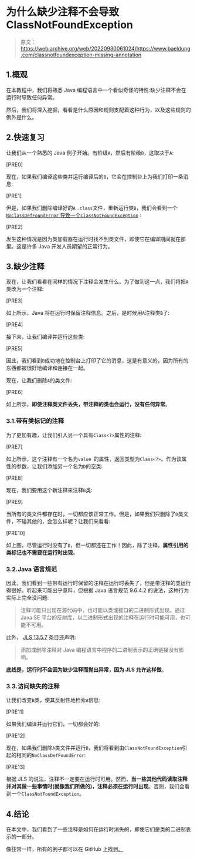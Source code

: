 # 为什么缺少注释不会导致 ClassNotFoundException

> 原文：<https://web.archive.org/web/20220930061024/https://www.baeldung.com/classnotfoundexception-missing-annotation>

## 1.概观

在本教程中，我们将熟悉 Java 编程语言中一个看似奇怪的特性:缺少注释不会在运行时导致任何异常。

然后，我们将深入挖掘，看看是什么原因和规则支配着这种行为，以及这些规则的例外是什么。

## 2.快速复习

让我们从一个熟悉的 Java 例子开始。有阶级`A`，然后有阶级`B`，这取决于`A`:

[PRE0]

现在，如果我们编译这些类并运行编译后的`B`，它会在控制台上为我们打印一条消息:

[PRE1]

但是，如果我们删除编译好的`A` `.class`文件，重新运行类`B`，我们会看到一个 [`NoClassDefFoundError` 导致一个`ClassNotFoundException`](/web/20220523152548/https://www.baeldung.com/java-classnotfoundexception-and-noclassdeffounderror) :

[PRE2]

发生这种情况是因为类加载器在运行时找不到类文件，即使它在编译期间就在那里。这是许多 Java 开发人员期望的正常行为。

## 3.缺少注释

现在，让我们看看在同样的情况下注释会发生什么。为了做到这一点，我们将把`A`类改为一个注释:

[PRE3]

如上所示，Java 将在运行时保留注释信息。之后，是时候用`A`注释类`B`了:

[PRE4]

接下来，让我们编译并运行这些类:

[PRE5]

因此，我们看到`B`成功地在控制台上打印了它的消息，这是有意义的，因为所有的东西都被很好地编译和连接在一起。

现在，让我们删除`A`的类文件:

[PRE6]

如上所示，**即使注释类文件丢失，带注释的类也会运行，没有任何异常**。

### 3.1.带有类标记的注释

为了更加有趣，让我们引入另一个具有`Class<?>`属性的注释:

[PRE7]

如上所示，这个注释有一个名为`value `的属性，返回类型为`Class<?>`。作为该属性的参数，让我们添加另一个名为`D`的空类:

[PRE8]

现在，我们要用这个新注释来注释`B`类:

[PRE9]

当所有的类文件都存在时，一切都应该正常工作。但是，如果我们只删除了`D`类文件，不碰其他的，会怎么样呢？让我们来看看:

[PRE10]

如上图，尽管运行时没有了`D`，但一切都还在工作！因此，除了注释，**属性引用的类标记也不需要在运行时出现**。

### 3.2.Java 语言规范

因此，我们看到一些带有运行时保留的注释在运行时丢失了，但是带注释的类运行得很好。听起来可能出乎意料，但根据 Java 语言规范 9.6.4.2 的说法，这种行为实际上完全没问题:

> 注释可能只出现在源代码中，也可能以类或接口的二进制形式出现。通过 Java SE 平台的反射库，以二进制形式出现的注释在运行时可能可用，也可能不可用。

此外， [JLS 13.5.7](https://web.archive.org/web/20220523152548/https://docs.oracle.com/javase/specs/jls/se16/html/jls-13.html#jls-13.5.7) 条目还声明:

> 添加或删除注释对 Java 编程语言中程序的二进制表示的正确链接没有影响。

**底线是，运行时不会因为缺少注释而抛出异常，因为 JLS 允许这样做**。

### 3.3.访问缺失的注释

让我们改变`B`类，使其反射性地检索`A`信息:

[PRE11]

如果我们编译并运行它们，一切都会好的:

[PRE12]

现在，如果我们删除`A`类文件并运行`B`，我们将看到由`ClassNotFoundException`引起的相同的`NoClassDefFoundError`:

[PRE13]

根据 JLS 的说法，注释不一定要在运行时可用。然而，**当一些其他代码读取注释并对其做一些事情时(就像我们所做的)，注释必须在运行时出现**。否则，我们会看到一个`ClassNotFoundException`。

## 4.结论

在本文中，我们看到了一些注释是如何在运行时消失的，即使它们是类的二进制表示的一部分。

像往常一样，所有的例子都可以在 GitHub 上找到[。](https://web.archive.org/web/20220523152548/https://github.com/eugenp/tutorials/tree/master/core-java-modules/core-java-annotations)